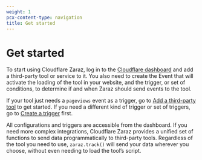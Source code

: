 ```yaml
---
weight: 1
pcx-content-type: navigation
title: Get started
---
```


# Get started

To start using Cloudflare Zaraz, log in to the [Cloudflare dashboard](https://dash.cloudflare.com/?to=/:account/:zone/zaraz) and add a third-party tool or service to it. You also need to create the Event that will activate the loading of the tool in your website, and the trigger, or set of conditions, to determine if and when Zaraz should send events to the tool.

If your tool just needs a `pageviews` event as a trigger, go to [Add a third-party tool](/zaraz/get-started/add-tool/) to get started. If you need a different kind of trigger or set of triggers, go to [Create a trigger](/zaraz/get-started/create-trigger/) first.

All configurations and triggers are accessible from the dashboard. If you need more complex integrations, Cloudflare Zaraz provides a unified set of functions to send data programmatically to third-party tools. Regardless of the tool you need to use, `zaraz.track()` will send your data wherever you choose, without even needing to load the tool’s script.

<DirectoryListing path="/get-started" />
